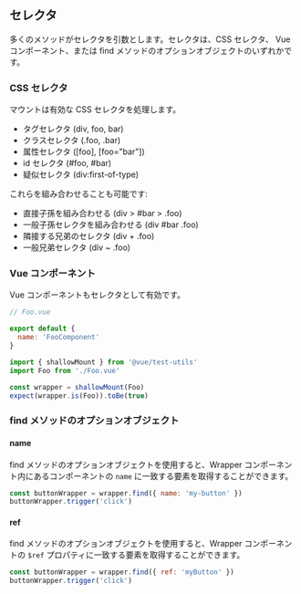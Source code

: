 ## セレクタ

多くのメソッドがセレクタを引数とします。セレクタは、CSS セレクタ、 Vue コンポーネント、または find メソッドのオプションオブジェクトのいずれかです。

### CSS セレクタ

マウントは有効な CSS セレクタを処理します。

- タグセレクタ (div, foo, bar)
- クラスセレクタ (.foo, .bar)
- 属性セレクタ ([foo], [foo="bar"])
- id セレクタ (#foo, #bar)
- 疑似セレクタ (div:first-of-type)

これらを組み合わせることも可能です:

- 直接子孫を組み合わせる (div > #bar > .foo)
- 一般子孫セレクタを組み合わせる (div #bar .foo)
- 隣接する兄弟のセレクタ (div + .foo)
- 一般兄弟セレクタ (div ~ .foo)

### Vue コンポーネント

Vue コンポーネントもセレクタとして有効です。

```js
// Foo.vue

export default {
  name: 'FooComponent'
}
```

```js
import { shallowMount } from '@vue/test-utils'
import Foo from './Foo.vue'

const wrapper = shallowMount(Foo)
expect(wrapper.is(Foo)).toBe(true)
```

### find メソッドのオプションオブジェクト

#### name

find メソッドのオプションオブジェクトを使用すると、Wrapper コンポーネント内にあるコンポーネントの `name` に一致する要素を取得することができます。

```js
const buttonWrapper = wrapper.find({ name: 'my-button' })
buttonWrapper.trigger('click')
```

#### ref

find メソッドのオプションオブジェクトを使用すると、Wrapper コンポーネントの `$ref` プロパティに一致する要素を取得することができます。

```js
const buttonWrapper = wrapper.find({ ref: 'myButton' })
buttonWrapper.trigger('click')
```
